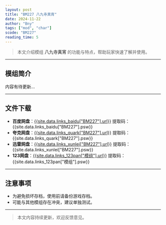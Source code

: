```yaml
---
layout: post
title: "BM227 八九寺真宵"
date: 2024-11-22
author: "Bny"
tags: ["mod", "char"]
scode: "BM227"
reading_time: 5
---
```


> 本文介绍模组 **八九寺真宵** 的功能与特点，帮助玩家快速了解并使用。

---

## 模组简介

内容有待更新...

---

## 文件下载
- **百度网盘**：[{{site.data.links_baidu["BM227"].url}}]({{site.data.links_baidu["BM227"].url}}) 提取码：{{site.data.links_baidu["BM227"].psw}}
- **夸克网盘**：[{{site.data.links_quark["BM227"].url}}]({{site.data.links_quark["BM227"].url}}) 提取码：{{site.data.links_quark["BM227"].psw}}
- **迅雷网盘**：[{{site.data.links_xunlei["BM227"].url}}]({{site.data.links_xunlei["BM227"].url}}) 提取码：{{site.data.links_xunlei["BM227"].psw}}
- **123网盘**：[{{site.data.links_123pan["模组"].url}}]({{site.data.links_123pan["模组"].url}}) 提取码：{{site.data.links_123pan["模组"].psw}}

---

## 注意事项
- 为避免损坏存档，使用前请备份游戏存档。
- 可能与其他模组存在冲突，建议单独测试。

---

> 本文内容持续更新，欢迎反馈意见。
